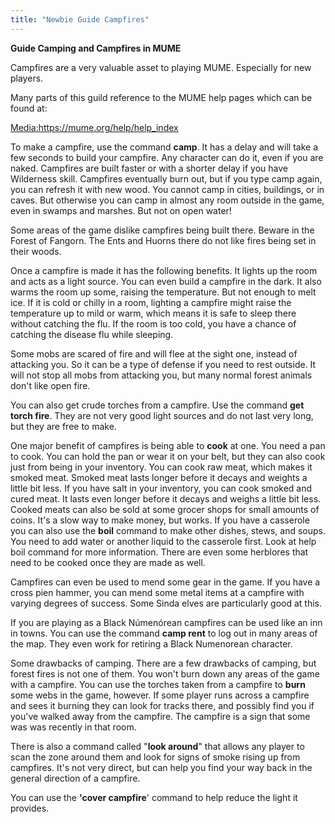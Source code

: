 ```yaml
---
title: "Newbie Guide Campfires"
---
```


**Guide Camping and Campfires in MUME**

Campfires are a very valuable asset to playing MUME. Especially for new
players.

Many parts of this guild reference to the MUME help pages which can be
found at:

[Media:<https://mume.org/help/help_index>](Media:https:/mume.org/help/help_index "wikilink")

To make a campfire, use the command **camp**. It has a delay and will
take a few seconds to build your campfire. Any character can do it, even
if you are naked. Campfires are built faster or with a shorter delay if
you have Wilderness skill. Campfires eventually burn out, but if you
type camp again, you can refresh it with new wood. You cannot camp in
cities, buildings, or in caves. But otherwise you can camp in almost any
room outside in the game, even in swamps and marshes. But not on open
water!

Some areas of the game dislike campfires being built there. Beware in
the Forest of Fangorn. The Ents and Huorns there do not like fires being
set in their woods.

Once a campfire is made it has the following benefits. It lights up the
room and acts as a light source. You can even build a campfire in the
dark. It also warms the room up some, raising the temperature. But not
enough to melt ice. If it is cold or chilly in a room, lighting a
campfire might raise the temperature up to mild or warm, which means it
is safe to sleep there without catching the flu. If the room is too
cold, you have a chance of catching the disease flu while sleeping.

Some mobs are scared of fire and will flee at the sight one, instead of
attacking you. So it can be a type of defense if you need to rest
outside. It will not stop all mobs from attacking you, but many normal
forest animals don't like open fire.

You can also get crude torches from a campfire. Use the command **get
torch fire**. They are not very good light sources and do not last very
long, but they are free to make.

One major benefit of campfires is being able to **cook** at one. You
need a pan to cook. You can hold the pan or wear it on your belt, but
they can also cook just from being in your inventory. You can cook raw
meat, which makes it smoked meat. Smoked meat lasts longer before it
decays and weights a little bit less. If you have salt in your
inventory, you can cook smoked and cured meat. It lasts even longer
before it decays and weighs a little bit less. Cooked meats can also be
sold at some grocer shops for small amounts of coins. It's a slow way to
make money, but works. If you have a casserole you can also use the
**boil** command to make other dishes, stews, and soups. You need to add
water or another liquid to the casserole first. Look at help boil
command for more information. There are even some herblores that need to
be cooked once they are made as well.

Campfires can even be used to mend some gear in the game. If you have a
cross pien hammer, you can mend some metal items at a campfire with
varying degrees of success. Some Sinda elves are particularly good at
this.

If you are playing as a Black Númenórean campfires can be used like an
inn in towns. You can use the command **camp rent** to log out in many
areas of the map. They even work for retiring a Black Numenorean
character.

Some drawbacks of camping. There are a few drawbacks of camping, but
forest fires is not one of them. You won't burn down any areas of the
game with a campfire. You can use the torches taken from a campfire to
**burn** some webs in the game, however. If some player runs across a
campfire and sees it burning they can look for tracks there, and
possibly find you if you've walked away from the campfire. The campfire
is a sign that some was was recently in that room.

There is also a command called "**look around**" that allows any player
to scan the zone around them and look for signs of smoke rising up from
campfires. It's not very direct, but can help you find your way back in
the general direction of a campfire.

You can use the **'cover campfire**' command to help reduce the light it
provides.